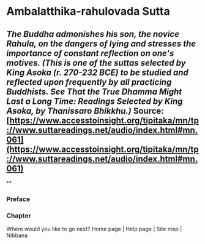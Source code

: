 # Ambalatthika-rahulovada Sutta
*The Buddha admonishes his son, the novice Rahula, on the dangers of lying and stresses the importance of constant reflection on one's motives. (This is one of the suttas selected by King Asoka (r. 270-232 BCE) to be studied and reflected upon frequently by all practicing Buddhists. See That the True Dhamma Might Last a Long Time: Readings Selected by King Asoka, by Thanissaro Bhikkhu.)*
Source: [https://www.accesstoinsight.org/tipitaka/mn/tp://www.suttareadings.net/audio/index.html#mn.061](https://www.accesstoinsight.org/tipitaka/mn/tp://www.suttareadings.net/audio/index.html#mn.061)
---
**
### Preface
### Chapter
Where would you like to go next?
Home page
| Help page
| Site map
| Nibbana